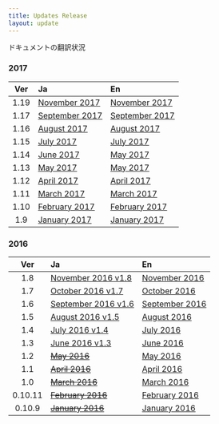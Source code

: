 ```yaml
---
title: Updates Release
layout: update
---
```


ドキュメントの翻訳状況

### 2017

| Ver   | Ja                                    | En                                                            |
| :---: | :------------------------------------ | :------------------------------------------------------------ |
| 1.19  | [November 2017](/updates/v1_19.html)  | [November 2017](https://code.visualstudio.com/updates/v1_19)  |
| 1.17  | [September 2017](/updates/v1_17.html) | [September 2017](https://code.visualstudio.com/updates/v1_17) |
| 1.16  | [August 2017](/updates/v1_16.html)    | [August 2017](https://code.visualstudio.com/updates/v1_16)    |
| 1.15  | [July 2017](/updates/v1_15.html)      | [July 2017](https://code.visualstudio.com/updates/v1_15)      |
| 1.14  | [June 2017](/updates/v1_14.html)      | [May 2017](https://code.visualstudio.com/updates/v1_14)       |
| 1.13  | [May 2017](/updates/v1_13.html)       | [May 2017](https://code.visualstudio.com/updates/v1_13)       |
| 1.12  | [April 2017](/updates/v1_12.html)     | [April 2017](https://code.visualstudio.com/updates/v1_12)     |
| 1.11  | [March 2017](/updates/v1_11.html)     | [March 2017](https://code.visualstudio.com/updates/v1_11)     |
| 1.10  | [February 2017](/updates/v1_10.html)  | [February 2017](https://code.visualstudio.com/updates/v1_10)  |
| 1.9   | [January 2017](/updates/v1_9.html)    | [January 2017](https://code.visualstudio.com/updates/v1_9)    |

### 2016

| Ver     | Ja                                        | En                                                               |
| :-----: | :---------------------------------------- | :--------------------------------------------------------------- |
| 1.8     | [November 2016 v1.8](/updates/v1_8.html)  | [November 2016](https://code.visualstudio.com/updates/v1_8)      |
| 1.7     | [October 2016 v1.7](/updates/v1_7.html)   | [October 2016](https://code.visualstudio.com/updates/v1_7)       |
| 1.6     | [September 2016 v1.6](/updates/v1_6.html) | [September 2016](https://code.visualstudio.com/updates/v1_6)     |
| 1.5     | [August 2016 v1.5](/updates/v1_5.html)    | [August 2016](https://code.visualstudio.com/updates/v1_5)        |
| 1.4     | [July 2016 v1.4](/updates/v1_4.html)      | [July 2016](https://code.visualstudio.com/updates/July_2016)     |
| 1.3     | [June 2016  v1.3](/updates/v1_3.html)     | [June 2016](https://code.visualstudio.com/updates/June_2016)     |
| 1.2     | ~~[May 2016](/updates)~~                  | [May 2016](https://code.visualstudio.com/updates/May_2016)       |
| 1.1     | ~~[April 2016](/updates)~~                | [April 2016](https://code.visualstudio.com/updates/vApril)       |
| 1.0     | ~~[March 2016](/updates)~~                | [March 2016](https://code.visualstudio.com/updates/vMarch)       |
| 0.10.11 | ~~[February 2016](/updates)~~             | [February 2016](https://code.visualstudio.com/updates/vFebruary) |
| 0.10.9  | ~~[January 2016](/updates)~~              | [January 2016](https://code.visualstudio.com/updates/vJanuary)   |
